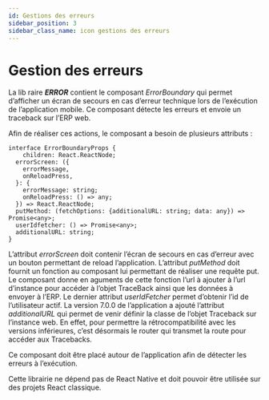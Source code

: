 ```yaml
---
id: Gestions des erreurs
sidebar_position: 3
sidebar_class_name: icon gestions des erreurs
---
```



# Gestion des erreurs

La lib raire ***ERROR*** contient le composant *ErrorBoundary* qui permet d’afficher un écran de secours en cas d’erreur technique lors de l’exécution de l’application mobile. Ce composant détecte les erreurs et envoie un traceback sur l’ERP web.

Afin de réaliser ces actions, le composant a besoin de plusieurs attributs :

```tsx
interface ErrorBoundaryProps {
	children: React.ReactNode;
  errorScreen: ({
    errorMessage,
    onReloadPress,
  }: {
    errorMessage: string;
    onReloadPress: () => any;
  }) => React.ReactNode;
  putMethod: (fetchOptions: {additionalURL: string; data: any}) => Promise<any>;
  userIdfetcher: () => Promise<any>;
  additionalURL: string;
}
```

L’attribut *errorScreen* doit contenir l’écran de secours en cas d’erreur avec un bouton permettant de reload l’application. L’attribut *putMethod* doit fournit un fonction au composant lui permettant de réaliser une requête put. Le composant donne en aguments de cette fonction l’url à ajouter à l’url d’instance pour accéder à l’objet TraceBack ainsi que les données à envoyer à l’ERP. Le dernier attribut *userIdFetcher* permet d’obtenir l’id de l’utilisateur actif. La version 7.0.0 de l’application a ajouté l’attribut *additionalURL* qui permet de venir définir la classe de l’objet Traceback sur l’instance web. En effet, pour permettre la rétrocompatibilité avec les versions inférieures, c’est désormais le router qui transmet la route pour accéder aux Tracebacks.

Ce composant doit être placé autour de l’application afin de détecter les erreurs à l’exécution.

Cette librairie ne dépend pas de React Native et doit pouvoir être utilisée sur des projets React classique.
